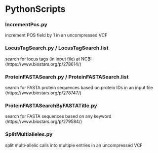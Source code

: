 # PythonScripts

  <h3>IncrementPos.py</h3>
  increment POS field by 1 in an uncompressed VCF
  
  <h3>LocusTagSearch.py / LocusTagSearch.list</h3>
  search for locus tags (in input file) at NCBI (https://www.biostars.org/p/278614/)
  
  <h3>ProteinFASTASearch.py / ProteinFASTASearch.list</h3>
  search for FASTA protein sequences based on protein IDs in an input file (https://www.biostars.org/p/278747/)
  
  <h3>ProteinFASTASearchByFASTATitle.py</h3>
  search for FASTA sequences based on any keyword (https://www.biostars.org/p/279584/)
  
  <h3>SplitMultialleles.py</h3>
  split multi-allelic calls into multiple entries in an uncompressed VCF

